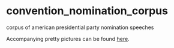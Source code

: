 # convention_nomination_corpus
corpus of american presidential party nomination speeches

Accompanying pretty pictures can be found [here](http://imgur.com/gallery/FtyeB).
